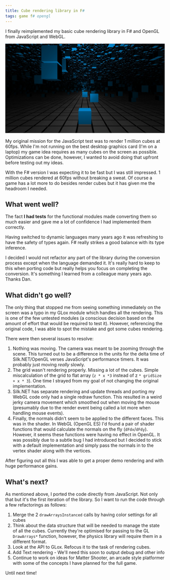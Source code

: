 ```yaml
---
title: Cube rendering library in F#
tags: game f# opengl
---
```


I finally reimplemented my basic cube rendering library in F# and OpenGL from JavaScript and WebGL.

![1 million cubes](/assets/cube-demo.webp)

My original mission for the JavaScript test was to render 1 million cubes at
60fps. While I'm not running on the best desktop graphics card (I'm on a laptop)
my game idea requires as many cubes on the screen as possible. Optimizations can
be done, however, I wanted to avoid doing that upfront before testing out my ideas.

With the F# version I was expecting it to be fast but I was still impressed.
1 million cubes rendered at 60fps without breaking a sweat. Of course a game
has a lot more to do besides render cubes but it has given me the headroom
I needed.

## What went well?

The fact **I had tests** for the functional modules made converting them so much
easier and gave me a lot of confidence I had implemented them correctly.

Having switched to dynamic languages many years ago it was refreshing to have
the safety of types again. F# really strikes a good balance with its type
inference.

I decided I would not refactor any part of the library during the conversion
process except when the language demanded it. It's really hard to keep to
this when porting code but really helps you focus on completing the conversion.
It's something I learned from a colleague many years ago. Thanks Dan.

## What didn't go well?

The only thing that stopped me from seeing something immediately on the screen
was a typo in my GLox module which handles all the rendering. This is one
of the few untested modules (a conscious decision based on the amount of effort
that would be required to test it). However, referencing the original code, I
was able to spot the mistake and got some cubes rendering.

There were then several issues to resolve:

1. Nothing was moving. The camera was meant to be zooming through the scene.
   This turned out to be a difference in the units for the delta time of
   Silk.NET/OpenGL verses JavaScript's performance timers. It was probably just
   moving *really* slowly.
1. The grid wasn't rendering properly. Missing a lot of the cubes. Simple
   miscalculation of the grid to flat array (`z * x *3` instead of z `*
   gridSize + x * 3`). One time I strayed from my goal of not changing the
   original implementation.
1. Silk.NET has separate rendering and update threads and porting my WebGL
   code only had a single redraw function. This resulted in a weird jerky
   camera movement which smoothed out when moving the mouse (presumably due
   to the render event being called a lot more when handling mouse events).
1. Finally, the normals didn't seem to be applied to the different faces. This
   was in the shader. In WebGL (OpenGL ES) I'd found a pair of shader functions
   that would calculate the normals on the fly (`dFdx`/`dFdy`). However, it
   seems these functions were having no effect in OpenGL. It was possibly due to
   a subtle bug I had introduced but I decided to stick with a default
   implementation and simply pass the normals in to the vertex shader along with
   the vertices.

After figuring out all this I was able to get a proper demo rendering and with
huge performance gains.

## What's next?

As mentioned above, I ported the code directly from JavaScript. Not only that
but it's the first iteration of the library. So I want to run the code through a
few refactorings as follows:

1. Merge the 2 `drawArraysInstanced` calls by having color settings for all cubes
1. Think about the data structure that will be needed to manage the state of all
   the cubes. Currently they're optimised for passing to the GL `DrawArrays*`
   function, however, the physics library will require them in a different
   format.
1. Look at the API to GLox. Refocus it to the task of rendering cubes.
1. Add Text rendering - We'll need this soon to output debug and other info
1. Continue to work on ideas for Matter Shooter, an arcade style platformer with
   some of the concepts I have planned for the full game.

Until next time!
